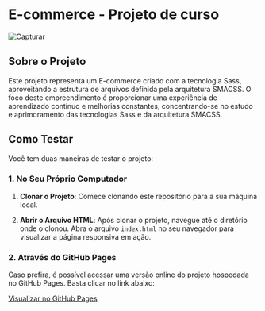 # E-commerce - Projeto de curso

![Capturar](https://github.com/Ruan-Moraes/Sass_Electrum/assets/129057792/0b7ab2eb-48ed-4b5f-8304-b2c73c2153c3)

## Sobre o Projeto

Este projeto representa um E-commerce criado com a tecnologia Sass, aproveitando a estrutura de arquivos definida pela arquitetura SMACSS. O foco deste empreendimento é proporcionar uma experiência de aprendizado contínuo e melhorias constantes, concentrando-se no estudo e aprimoramento das tecnologias Sass e da arquitetura SMACSS.

## Como Testar

Você tem duas maneiras de testar o projeto:

### 1. No Seu Próprio Computador

1. **Clonar o Projeto**: Comece clonando este repositório para a sua máquina local.

2. **Abrir o Arquivo HTML**: Após clonar o projeto, navegue até o diretório onde o clonou. Abra o arquivo `index.html` no seu navegador para visualizar a página responsiva em ação.

### 2. Através do GitHub Pages

Caso prefira, é possível acessar uma versão online do projeto hospedada no GitHub Pages. Basta clicar no link abaixo:

[Visualizar no GitHub Pages](https://ruan-moraes.github.io/Sass_Electrum/)
